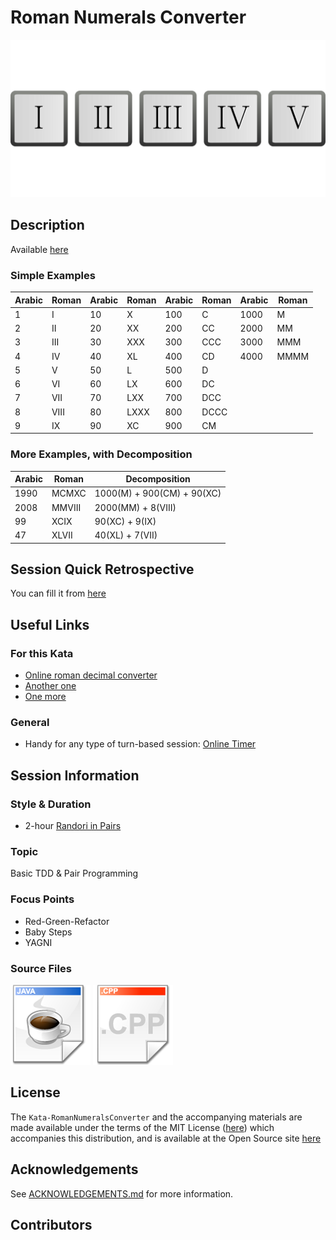 # Roman Numerals Converter

[![Kata Image](images/RomanNumerals.png)](https://storage.needpix.com/rsynced_images/numerals-35937_1280.png)

## Description

Available [here](http://codingdojo.org/kata/RomanNumerals/)

### Simple Examples

| Arabic | Roman | Arabic | Roman | Arabic | Roman | Arabic | Roman |
| --- | --- | --- | --- | --- | --- | --- | --- |
| 1 | I | 10 | X | 100 | C | 1000 | M |
| 2 | II | 20 | XX | 200 | CC | 2000 | MM |
| 3 | III | 30 | XXX | 300 | CCC | 3000 | MMM |
| 4 | IV | 40 | XL | 400 | CD | 4000 | MMMM |
| 5 | V | 50 | L | 500 | D |
| 6 | VI | 60 | LX | 600 | DC |
| 7 | VII | 70 | LXX | 700 | DCC |
| 8 | VIII | 80 | LXXX | 800 | DCCC |
| 9 | IX | 90 | XC | 900 | CM |

### More Examples, with Decomposition

| Arabic | Roman | Decomposition |
| ------ | ----- | ------------- |
| 1990 | MCMXC | 1000(M)  + 900(CM) + 90(XC) |
| 2008 | MMVIII | 2000(MM) + 8(VIII) |
| 99 | XCIX | 90(XC) + 9(IX) |
| 47 | XLVII | 40(XL) + 7(VII) |

## Session Quick Retrospective

You can fill it from [here](./QuickRetrospective.md)

## Useful Links

### For this Kata

- [Online roman decimal converter](https://www.calculateme.com/roman-numerals/to-roman)
- [Another one](https://www.calculator.org/calculate-online/mathematics/roman-numerals.html)
- [One more](https://goodcalculators.com/roman-numeral-converter/)

### General

- Handy for any type of turn-based session: [Online Timer](https://agility.jahed.dev/)

## Session Information

### Style & Duration

- 2-hour [Randori in Pairs](./doc/RandoriInPairs.md)

### Topic

Basic TDD & Pair Programming

### Focus Points

- Red-Green-Refactor
- Baby Steps
- YAGNI

### Source Files

[![Java](./images/LanguageJava.png)](./java)
[![C++](./images/LanguageCpp.png)](./cpp)

## License

The `Kata-RomanNumeralsConverter` and the accompanying materials are made available
under the terms of the MIT License ([here](LICENSE.md)) which accompanies this
distribution, and is available at the Open Source site [here](https://opensource.org/licenses/MIT)

## Acknowledgements

See [ACKNOWLEDGEMENTS.md](./ACKNOWLEDGEMENTS.md) for more information.

## Contributors
